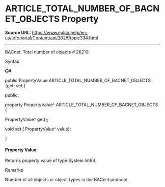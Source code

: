 # ARTICLE_TOTAL_NUMBER_OF_BACNET_OBJECTS Property

**Source URL:** https://www.eplan.help/en-us/Infoportal/Content/api/2026/topic334.html

---

BACnet: Total number of objects # 26210.

Syntax

**C#**



public PropertyValue ARTICLE_TOTAL_NUMBER_OF_BACNET_OBJECTS {get; set;}

public:

property PropertyValue^ ARTICLE_TOTAL_NUMBER_OF_BACNET_OBJECTS {

   PropertyValue^ get();

   void set (    PropertyValue^ value);

}


#### Property Value

Returns property value of type System.Int64.

Remarks

Number of all objects or object types in the BACnet protocol.
